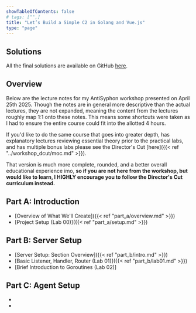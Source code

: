 ```yaml
---
showTableOfContents: false
# tags: ["",]
title: "Let’s Build a Simple C2 in Golang and Vue.js"
type: "page"
---
```

## Solutions
All the final solutions are available on GitHub [here](https://www.github.com/faanross/workshop_antisyphon_25042025).

## Overview
Below are the lecture notes for my AntiSyphon workshop presented on April 25th 2025. Though the notes are in 
general more descriptive than the actual lectures, they are not expanded, meaning the content from the lectures roughly map
1:1 onto these notes. This means some shortcuts were taken as I had to ensure the entire course could fit into the 
allotted 4 hours.

If you'd like to do the same course that goes into greater depth, has explanatory lectures reviewing essential
theory prior to the practical labs, and has multiple bonus labs please see the Director's Cut [here]({{< ref "../workshop_dcut/moc.md" >}}).

That version is much more complete, rounded, and a better overall educational experience imo,
**so if you are not here from the workshop, but would like to learn, I HIGHLY encourage you to follow the Director's Cut curriculum instead.**

## Part A: Introduction
- [Overview of What We'll Create]({{< ref "part_a/overview.md" >}})
- [Project Setup (Lab 00)]({{< ref "part_a/setup.md" >}})

## Part B: Server Setup
- [Server Setup: Section Overview]({{< ref "part_b/intro.md" >}})
- [Basic Listener, Handler, Router (Lab 01)]({{< ref "part_b/lab01.md" >}})
- [Brief Introduction to Goroutines (Lab 02)]

## Part C: Agent Setup
- []()
- []()

